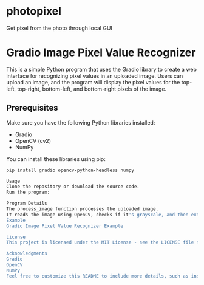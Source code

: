 # photopixel
Get pixel from the photo through local GUI
# Gradio Image Pixel Value Recognizer

This is a simple Python program that uses the Gradio library to create a web interface for recognizing pixel values in an uploaded image. Users can upload an image, and the program will display the pixel values for the top-left, top-right, bottom-left, and bottom-right pixels of the image.

## Prerequisites

Make sure you have the following Python libraries installed:

- Gradio
- OpenCV (cv2)
- NumPy

You can install these libraries using pip:

```bash
pip install gradio opencv-python-headless numpy

Usage
Clone the repository or download the source code.
Run the program:

Program Details
The process_image function processes the uploaded image.
It reads the image using OpenCV, checks if it's grayscale, and then extracts pixel values for specific points.
Example
Gradio Image Pixel Value Recognizer Example

License
This project is licensed under the MIT License - see the LICENSE file for details.

Acknowledgments
Gradio
OpenCV
NumPy
Feel free to customize this README to include more details, such as installation instructions, troubleshooting tips, or additional features of your program. Don't forget to update the license and acknowledgments sections as needed.
